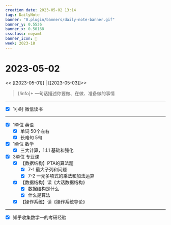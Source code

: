 ```yaml
---
creation date: 2023-05-02 13:14
tags: DailyNote
banner: "0.plugin/banners/daily-note-banner.gif"
banner_y: 0.5536
banner_x: 0.50168
cssclass: noyaml
banner_icon: 💌
week: 2023-18
---
```


# 2023-05-02

<< [[2023-05-01]] | [[2023-05-03]]>>


> [!info]+ 一句话描述你要做、在做、准备做的事情
> 

---

- [x] 1小时 微信读书

---

- [x] 1单位 英语
	- [x] 单词 50个左右
	- [x] 长难句 5句
- [x] 1单位 数学
	- [x] 三大计算，1.1.1 基础和强化
- [x] 3单位 专业课
	- [x] 【数据结构】PTA的算法题
		- [x] 7-1 最大子列和问题
		- [x] 7-2 一元多项式的乘法和加法运算
	- [x] 【数据结构】读《大话数据结构》
		- [x] 数据结构是什么
		- [x] 什么是算法
	- [x] 【操作系统】读《操作系统导论》

---

- [x] 知乎收集数学一的考研经验